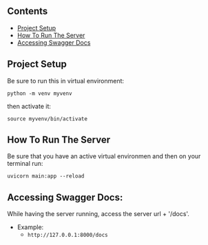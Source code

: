 ## Contents

- [Project Setup](#project-setup)
- [How To Run The Server](#how-to-run-the-server)
- [Accessing Swagger Docs](#accessing-swagger-docs)

## Project Setup

Be sure to run this in virtual environment:

```shell
python -m venv myvenv
```

then activate it:

```shell
source myvenv/bin/activate
```

## How To Run The Server

Be sure that you have an active virtual environmen and then on your terminal run:

```shell
uvicorn main:app --reload
```

## Accessing Swagger Docs:

While having the server running, access the server url + '/docs'.

* Example:
  - `http://127.0.0.1:8000/docs`
